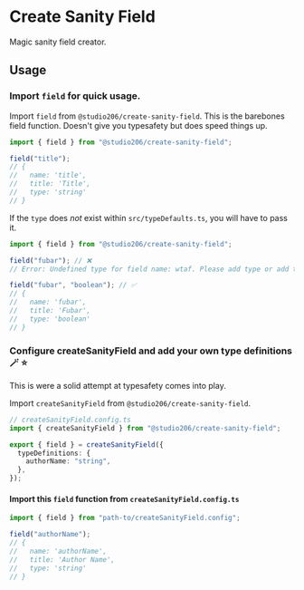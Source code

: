 # Create Sanity Field

Magic sanity field creator.

## Usage

### Import `field` for quick usage.

Import `field` from `@studio206/create-sanity-field`. This is the barebones field function. Doesn't give you typesafety but does speed things up.

```ts
import { field } from "@studio206/create-sanity-field";

field("title");
// {
//   name: 'title',
//   title: 'Title',
//   type: 'string'
// }
```

If the `type` does _not_ exist within `src/typeDefaults.ts`, you will have to pass it.

```ts
import { field } from "@studio206/create-sanity-field";

field("fubar"); // ❌
// Error: Undefined type for field name: wtaf. Please add type or add to dictionary

field("fubar", "boolean"); // ✅
// {
//   name: 'fubar',
//   title: 'Fubar',
//   type: 'boolean'
// }
```

### Configure createSanityField and add your own type definitions 🪄 ⭐️

This is were a solid attempt at typesafety comes into play.

Import `createSanityField` from `@studio206/create-sanity-field`.

```ts
// createSanityField.config.ts
import { createSanityField } from "@studio206/create-sanity-field";

export { field } = createSanityField({
  typeDefinitions: {
    authorName: "string",
  },
});
```

#### Import this `field` function from `createSanityField.config.ts`

```ts
import { field } from "path-to/createSanityField.config";

field("authorName");
// {
//   name: 'authorName',
//   title: 'Author Name',
//   type: 'string'
// }
```
